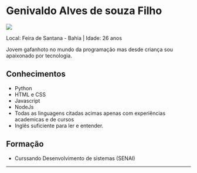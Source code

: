 # Genivaldo Alves de souza Filho

<img src="https://i.imgur.com/egP2hwx.jpg" />

Local: Feira de Santana - Bahia | Idade: 26 anos

Jovem gafanhoto no mundo da programação mas desde criança sou apaixonado por tecnologia.

## Conhecimentos

* Python 
* HTML e CSS
* Javascript 
* NodeJs
* Todas as linguagens citadas acimas apenas com experiências academicas e de cursos
* Inglês suficiente para ler e entender.

## Formação

* Curssando Desenvolvimento de sistemas (SENAI)

 

--- 

